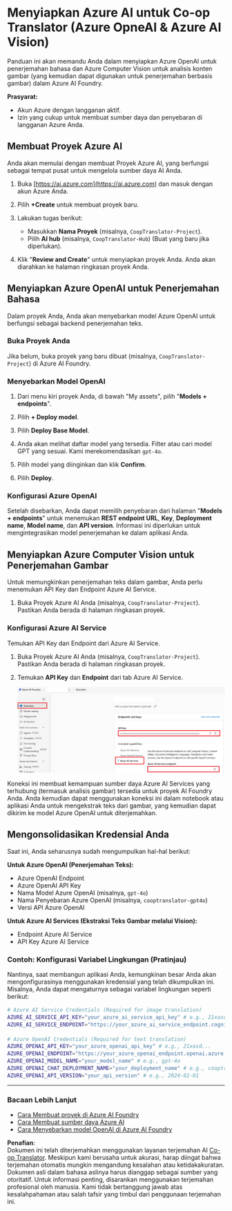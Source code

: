 <!--
CO_OP_TRANSLATOR_METADATA:
{
  "original_hash": "220341925e9a67a0e467d1ba94d3cf7d",
  "translation_date": "2025-05-07T14:20:15+00:00",
  "source_file": "getting_started/set-up-azure-ai.md",
  "language_code": "id"
}
-->
# Menyiapkan Azure AI untuk Co-op Translator (Azure OpneAI & Azure AI Vision)

Panduan ini akan memandu Anda dalam menyiapkan Azure OpenAI untuk penerjemahan bahasa dan Azure Computer Vision untuk analisis konten gambar (yang kemudian dapat digunakan untuk penerjemahan berbasis gambar) dalam Azure AI Foundry.

**Prasyarat:**
- Akun Azure dengan langganan aktif.
- Izin yang cukup untuk membuat sumber daya dan penyebaran di langganan Azure Anda.

## Membuat Proyek Azure AI

Anda akan memulai dengan membuat Proyek Azure AI, yang berfungsi sebagai tempat pusat untuk mengelola sumber daya AI Anda.

1. Buka [https://ai.azure.com](https://ai.azure.com) dan masuk dengan akun Azure Anda.

1. Pilih **+Create** untuk membuat proyek baru.

1. Lakukan tugas berikut:
   - Masukkan **Nama Proyek** (misalnya, `CoopTranslator-Project`).
   - Pilih **AI hub** (misalnya, `CoopTranslator-Hub`) (Buat yang baru jika diperlukan).

1. Klik "**Review and Create**" untuk menyiapkan proyek Anda. Anda akan diarahkan ke halaman ringkasan proyek Anda.

## Menyiapkan Azure OpenAI untuk Penerjemahan Bahasa

Dalam proyek Anda, Anda akan menyebarkan model Azure OpenAI untuk berfungsi sebagai backend penerjemahan teks.

### Buka Proyek Anda

Jika belum, buka proyek yang baru dibuat (misalnya, `CoopTranslator-Project`) di Azure AI Foundry.

### Menyebarkan Model OpenAI

1. Dari menu kiri proyek Anda, di bawah "My assets", pilih "**Models + endpoints**".

1. Pilih **+ Deploy model**.

1. Pilih **Deploy Base Model**.

1. Anda akan melihat daftar model yang tersedia. Filter atau cari model GPT yang sesuai. Kami merekomendasikan `gpt-4o`.

1. Pilih model yang diinginkan dan klik **Confirm**.

1. Pilih **Deploy**.

### Konfigurasi Azure OpenAI

Setelah disebarkan, Anda dapat memilih penyebaran dari halaman "**Models + endpoints**" untuk menemukan **REST endpoint URL**, **Key**, **Deployment name**, **Model name**, dan **API version**. Informasi ini diperlukan untuk mengintegrasikan model penerjemahan ke dalam aplikasi Anda.

## Menyiapkan Azure Computer Vision untuk Penerjemahan Gambar

Untuk memungkinkan penerjemahan teks dalam gambar, Anda perlu menemukan API Key dan Endpoint Azure AI Service.

1. Buka Proyek Azure AI Anda (misalnya, `CoopTranslator-Project`). Pastikan Anda berada di halaman ringkasan proyek.

### Konfigurasi Azure AI Service

Temukan API Key dan Endpoint dari Azure AI Service.

1. Buka Proyek Azure AI Anda (misalnya, `CoopTranslator-Project`). Pastikan Anda berada di halaman ringkasan proyek.

1. Temukan **API Key** dan **Endpoint** dari tab Azure AI Service.

    ![Find API Key and Endpoint](../../../getting_started/imgs/find-azure-ai-info.png)

Koneksi ini membuat kemampuan sumber daya Azure AI Services yang terhubung (termasuk analisis gambar) tersedia untuk proyek AI Foundry Anda. Anda kemudian dapat menggunakan koneksi ini dalam notebook atau aplikasi Anda untuk mengekstrak teks dari gambar, yang kemudian dapat dikirim ke model Azure OpenAI untuk diterjemahkan.

## Mengonsolidasikan Kredensial Anda

Saat ini, Anda seharusnya sudah mengumpulkan hal-hal berikut:

**Untuk Azure OpenAI (Penerjemahan Teks):**
- Azure OpenAI Endpoint
- Azure OpenAI API Key
- Nama Model Azure OpenAI (misalnya, `gpt-4o`)
- Nama Penyebaran Azure OpenAI (misalnya, `cooptranslator-gpt4o`)
- Versi API Azure OpenAI

**Untuk Azure AI Services (Ekstraksi Teks Gambar melalui Vision):**
- Endpoint Azure AI Service
- API Key Azure AI Service

### Contoh: Konfigurasi Variabel Lingkungan (Pratinjau)

Nantinya, saat membangun aplikasi Anda, kemungkinan besar Anda akan mengonfigurasinya menggunakan kredensial yang telah dikumpulkan ini. Misalnya, Anda dapat mengaturnya sebagai variabel lingkungan seperti berikut:

```bash
# Azure AI Service Credentials (Required for image translation)
AZURE_AI_SERVICE_API_KEY="your_azure_ai_service_api_key" # e.g., 21xasd...
AZURE_AI_SERVICE_ENDPOINT="https://your_azure_ai_service_endpoint.cognitiveservices.azure.com/"

# Azure OpenAI Credentials (Required for text translation)
AZURE_OPENAI_API_KEY="your_azure_openai_api_key" # e.g., 21xasd...
AZURE_OPENAI_ENDPOINT="https://your_azure_openai_endpoint.openai.azure.com/"
AZURE_OPENAI_MODEL_NAME="your_model_name" # e.g., gpt-4o
AZURE_OPENAI_CHAT_DEPLOYMENT_NAME="your_deployment_name" # e.g., cooptranslator-gpt4o
AZURE_OPENAI_API_VERSION="your_api_version" # e.g., 2024-02-01
```

---

### Bacaan Lebih Lanjut

- [Cara Membuat proyek di Azure AI Foundry](https://learn.microsoft.com/azure/ai-foundry/how-to/create-projects?tabs=ai-studio)
- [Cara Membuat sumber daya Azure AI](https://learn.microsoft.com/azure/ai-foundry/how-to/create-azure-ai-resource?tabs=portal)
- [Cara Menyebarkan model OpenAI di Azure AI Foundry](https://learn.microsoft.com/en-us/azure/ai-foundry/how-to/deploy-models-openai)

**Penafian**:  
Dokumen ini telah diterjemahkan menggunakan layanan terjemahan AI [Co-op Translator](https://github.com/Azure/co-op-translator). Meskipun kami berusaha untuk akurasi, harap diingat bahwa terjemahan otomatis mungkin mengandung kesalahan atau ketidakakuratan. Dokumen asli dalam bahasa aslinya harus dianggap sebagai sumber yang otoritatif. Untuk informasi penting, disarankan menggunakan terjemahan profesional oleh manusia. Kami tidak bertanggung jawab atas kesalahpahaman atau salah tafsir yang timbul dari penggunaan terjemahan ini.